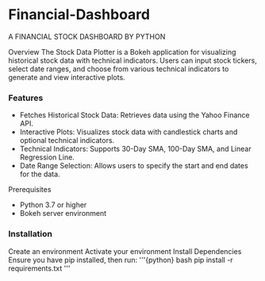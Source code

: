 # Financial-Dashboard
A FINANCIAL STOCK DASHBOARD BY PYTHON

Overview
The Stock Data Plotter is a Bokeh application for visualizing historical stock data with technical indicators. Users can input stock tickers, select date ranges, and choose from various technical indicators to generate and view interactive plots.

### Features
* Fetches Historical Stock Data: Retrieves data using the Yahoo Finance API.
* Interactive Plots: Visualizes stock data with candlestick charts and optional technical indicators.
* Technical Indicators: Supports 30-Day SMA, 100-Day SMA, and Linear Regression Line.
* Date Range Selection: Allows users to specify the start and end dates for the data.
  
Prerequisites

* Python 3.7 or higher
* Bokeh server environment

### Installation
Create an environment
Activate your environment
Install Dependencies
Ensure you have pip installed, then run:
'''{python}
bash
pip install -r requirements.txt
'''
